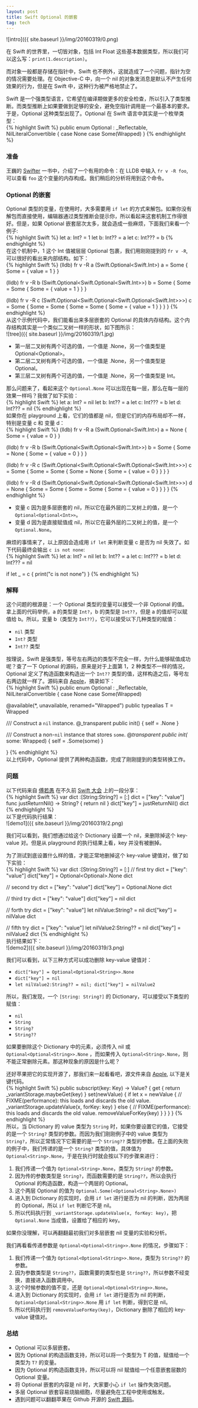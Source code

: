 ```yaml
---
layout: post
title: Swift Optional 的嵌套
tag: tech
---
```


![intro]({{ site.baseurl }}/img/20160319/0.png)  

在 Swift 的世界里，一切皆对象，包括 Int Float 这些基本数据类型，所以我们可以这么写：`print(1.description)`。     

而对象一般都是存储在指针中，Swift 也不例外，这就造成了一个问题，指针为空的情况需要处理。在 Objective-C 中，向一个 nil 的对象发消息是默认不产生任何效果的行为，但是在 Swift 中，这种行为被严格地禁止了。    

Swift 是一个强类型语言，它希望在编译期做更多的安全检查，所以引入了类型推断。而类型推断上如果要做到足够的安全，避免空指针调用是一个最基本的要求。于是，Optional 这种类型出现了。Optional 在 Swift 语言中其实是一个枚举类型：  
{% highlight Swift %}
public enum Optional<Wrapped> : _Reflectable, NilLiteralConvertible {
    case None
    case Some(Wrapped)
}
{% endhighlight %}

<!--more-->

### **准备**  

王巍的 [Swifter](http://swifter.tips/buy) 一书中，介绍了一个有用的命令：在 LLDB 中输入 `fr v -R foo`, 可以查看 `foo` 这个变量的内存构成。我们稍后的分析将用到这个命令。  

### **Optional 的嵌套**  

Optional 类型的变量，在使用时，大多需要用 `if let` 的方式来解包。如果你没有解包而直接使用，编辑器通过类型推断会提示你，所以看起来这套机制工作得很好。但是，如果 Optional 嵌套层次太多，就会造成一些麻烦，下面我们来看一个例子:  
{% highlight Swift %}
let a: Int? = 1
let b: Int?? = a
let c: Int??? = b
{% endhighlight %}  
在这个机制中，1 这个 Int 值被层层 Optional 包裹，我们用刚刚提到的 `fr v -R`, 可以很好的看出来内部结构。如下：  
{% highlight Swift %}
(lldb) fr v -R a
(Swift.Optional<Swift.Int>) a = Some {
  Some = {
    value = 1
  }
}

(lldb) fr v -R b
(Swift.Optional<Swift.Optional<Swift.Int>>) b = Some {
  Some = Some {
    Some = {
      value = 1
    }
  }
}

(lldb) fr v -R c
(Swift.Optional<Swift.Optional<Swift.Optional<Swift.Int>>>) c = Some {
  Some = Some {
    Some = Some {
      Some = {
        value = 1
      }
    }
  }
}
{% endhighlight %}  
从这个示例代码中，我们能看出来多层嵌套的 Optional 的具体内存结构。这个内存结构其实是一个类似二叉树一样的形状，如下图所示：  
![tree]({{ site.baseurl }}/img/20160319/1.jpg)  

* 第一层二叉树有两个可选的值，一个值是 .None，另一个值类型是 Optional<Optional<Int>>。
* 第二层二叉树有两个可选的值，一个值是 .None，另一个值类型是 Optional<Int>。
* 第三层二叉树有两个可选的值，一个值是 .None，另一个值类型是 Int。  

那么问题来了，看起来这个 `Optional.None` 可以出现在每一层，那么在每一层的效果一样吗？我做了如下实验：  
{% highlight Swift %}
let a: Int? = nil
let b: Int?? = a
let c: Int??? = b
let d: Int??? = nil
{% endhighlight %}  
如果你在 playground 上看，它们的值都是 nil，但是它们的内存布局却不一样，特别是变量 c 和 变量 d：  
{% highlight Swift %}
(lldb) fr v -R a
(Swift.Optional<Swift.Int>) a = None {
  Some = {
    value = 0
  }
}

(lldb) fr v -R b
(Swift.Optional<Swift.Optional<Swift.Int>>) b = Some {
  Some = None {
    Some = {
      value = 0
    }
  }
}

(lldb) fr v -R c
(Swift.Optional<Swift.Optional<Swift.Optional<Swift.Int>>>) c = Some {
  Some = Some {
    Some = None {
      Some = {
        value = 0
      }
    }
  }
}

(lldb) fr v -R d
(Swift.Optional<Swift.Optional<Swift.Optional<Swift.Int>>>) d = None {
  Some = Some {
    Some = Some {
      Some = {
        value = 0
      }
    }
  }
}
{% endhighlight %}  
* 变量 c 因为是多层嵌套的 nil，所以它在最外层的二叉树上的值，是一个 `Optional<Optional<Int>>`。
* 变量 d 因为是直接赋值成 nil，所以它在最外层的二叉树上的值，是一个 `Optional.None`。  

麻烦的事情来了，以上原因会造成用 `if let` 来判断变量 c 是否为 nil 失效了。如下代码最终会输出 `c is not none`:  
{% highlight Swift %}
let a: Int? = nil
let b: Int?? = a
let c: Int??? = b
let d: Int??? = nil

if let _ = c {
    print("c is not none")
}
{% endhighlight %}

### **解释**  

这个问题的根源是：一个 Optional 类型的变量可以接受一个非 Optional 的值。拿上面的代码举例，a 的类型是 `Int?`，b 的类型是 `Int??`，但是 a 的值却可以赋值给 b。所以，变量 b（类型为 `Int??`），它可以接受以下几种类型的赋值：  

* `nil` 类型
* `Int?` 类型
* `Int??` 类型  

按理说，Swift 是强类型，等号左右两边的类型不完全一样，为什么能够赋值成功呢？查了一下 Optional 的源码，原来是对于上面第 1，2 种类型不一样的情况，Optional 定义了构造函数来构造出一个 `Int??` 类型的值，这样构造之后，等号左右两边就一样了。源码来自 [Apple](https://github.com/apple/swift/blob/master/stdlib/public/core/Optional.swift)，摘录如下：  
{% highlight Swift %}
public enum Optional<Wrapped> : _Reflectable, NilLiteralConvertible {
  case None
  case Some(Wrapped)

  @available(*, unavailable, renamed="Wrapped")
  public typealias T = Wrapped

  /// Construct a `nil` instance.
  @_transparent
  public init() { self = .None }

  /// Construct a non-`nil` instance that stores `some`.
  @_transparent
  public init(_ some: Wrapped) { self = .Some(some) }

}
{% endhighlight %}  
以上代码中，Optional 提供了两种构造函数，完成了刚刚提到的类型转换工作。  

### **问题**  

以下代码来自 [傅若愚](https://github.com/lingoer) 在不久前 [Swift 大会](http://atswift.io/#speaker) 上的一段分享：  
{% highlight Swift %}
var dict :[String:String?] = [:]
dict = ["key": "value"]
func justReturnNil() -> String? {
    return nil
}
dict["key"] = justReturnNil()
dict
{% endhighlight %}  
以下是代码执行结果：  
![demo1]({{ site.baseurl }}/img/20160319/2.png)   

我们可以看到，我们想通过给这个 Dictionary 设置一个 nil，来删除掉这个 key-value 对。但是从 playground 的执行结果上看，key 并没有被删掉。   

为了测试到底设置什么样的值，才能正常地删掉这个 key-value 键值对，做了如下实验：   
{% highlight Swift %}
var dict :[String:String?] = [:]
// first try
dict = ["key": "value"]
dict["key"] = Optional<Optional<String>>.None
dict

// second try
dict = ["key": "value"]
dict["key"] = Optional<String>.None
dict

// third try
dict = ["key": "value"]
dict["key"] = nil
dict

// forth try
dict = ["key": "value"]
let nilValue:String? = nil
dict["key"] = nilValue
dict

// fifth try
dict = ["key": "value"]
let nilValue2:String?? = nil
dict["key"] = nilValue2
dict
{% endhighlight %}  
执行结果如下：  
![demo2]({{ site.baseurl }}/img/20160319/3.png)  

我们可以看到，以下三种方式可以成功删除 key-value 键值对：  

* `dict["key"] = Optional<Optional<String>>.None`
* `dict["key"] = nil`
* `let nilValue2:String?? = nil; dict["key"] = nilValue2`  

所以，我们发现，一个 `[String: String?]` 的 Dictionary，可以接受以下类型的赋值：  

* `nil`
* `String`
* `String?`
* `String??`  

如果要删除这个 Dictionary 中的元素，必须传入 nil 或 `Optional<Optional<String>>.None` ，而如果传入 `Optional<String>.None`，则不能正常删除元素。那这种现象的原因是什么呢？  

还好苹果把它的实现开源了，那我们来一起看看吧，源文件来自 [Apple](https://github.com/apple/swift/blob/master/stdlib/public/core/HashedCollections.swift.gyb), 以下是关键代码。  
{% highlight Swift %}
public subscript(key: Key) -> Value? {
  get {
    return _variantStorage.maybeGet(key)
  }
  set(newValue) {
    if let x = newValue {
      // FIXME(performance): this loads and discards the old value.
      _variantStorage.updateValue(x, forKey: key)
    }
    else {
      // FIXME(performance): this loads and discards the old value.
      removeValueForKey(key)
    }
  }
}
}
{% endhighlight %}  
所以，当 Dictionary 的 value 类型为 `String` 时，如果你要设置它的值，它接受的是一个 `String?` 类型的参数。而因为我们刚刚例子中的 value 类型为 `String?`，所以正常情况下它需要的是一个 `String??` 类型的参数。在上面的失败的例子中，我们传递的是一个 `String?` 类型的值，具体值为 `Optional<String>.None`，于是在执行时就会按以下的步骤来进行：  

1. 我们传递一个值为 `Optional<String>.None`，类型为 `String?` 的参数。
2. 因为传的参数类型是 `String?`，而函数需要的是 `String??`，所以会执行 Optional 的构造函数，构造一个两层的 Optional。
3. 这个两层 Optional 的值为 `Optional.Some(<Optional<String>.None>)`
4. 进入到 Dictionary 的实现时，会用 `if let` 进行是否为 nil 的判断，因为两层的 Optional，所以 `if let` 判断它不是 nil。
5. 所以代码执行到 `_variantStorage.updateValue(x, forKey: key)`，把 `Optional.None` 当成值，设置给了相应的 key。  

如果你没理解，可以再翻翻最初我们对多层嵌套 nil 变量的实验和分析。  

我们再看看传递参数是 `Optional<Optional<String>>.None` 的情况，步骤如下：  

1. 我们传递一个值为 `Optional<Optional<String>>.None`，类型为 `String??` 的参数。
2. 因为参数类型是 `String??`，函数需要的类型也是 `String??`，所以参数不经变换，直接进入函数调用中。
3. 这个时候参数的值不变，还是 `Optional<Optional<String>>.None`。
4. 进入到 Dictionary 的实现时，会用 `if let` 进行是否为 nil 的判断，`Optional<Optional<String>>.None` 用 `if let` 判断，得到它是 nil。
5. 所以代码执行到 `removeValueForKey(key)`，Dictionary 删除了相应的 key-value 键值对。  

### **总结**  

* Optional 可以多层嵌套。
* 因为 Optional 的构造函数支持，所以可以将一个类型为 T 的值，赋值给一个类型为 `T?` 的变量。
* 因为 Optional 的构造函数支持，所以可以将 nil 赋值给一个任意嵌套层数的 Optional 变量。
* 将 Optional 嵌套的内容是 nil 时，大家要小心 `if let` 操作失效问题。
* 多层 Optional 嵌套容易烧脑细胞，尽量避免在工程中使用或触发。
* 遇到问题可以翻翻苹果在 Github 开源的 [Swift 源码](https://github.com/apple/swift)。
